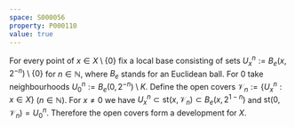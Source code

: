 ```yaml
---
space: S000056
property: P000110
value: true
---
```


For every point of $x\in X\setminus\{0\}$ fix a local base consisting of sets $U^n_x:= B_e(x,2^{-n})\setminus\{0\}$ for $n\in\mathbb N$, where $B_e$ stands for an Euclidean ball. For $0$ take neighbourhoods $U^n_0:=B_e(0,2^{-n})\setminus K$.
Define the open covers $\mathscr V_n:=\{U_x^n:x\in X\}$ ($n\in\mathbb N$).
For $x\neq 0$ we have $U_x^n\subset \mathrm{st}(x,\mathscr V_n)\subset B_e(x,2^{1-n})$ and $\mathrm{st}(0,\mathscr V_n)=U^n_0$. Therefore the open covers form a development for $X$.
